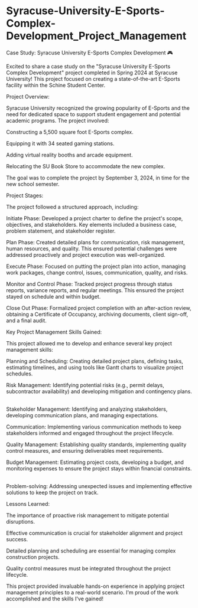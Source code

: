 # Syracuse-University-E-Sports-Complex-Development_Project_Management
Case Study: Syracuse University E-Sports Complex Development 🎮

Excited to share a case study on the "Syracuse University E-Sports Complex Development" project completed in Spring 2024 at Syracuse University! This project focused on creating a state-of-the-art E-Sports facility within the Schine Student Center.

Project Overview:

Syracuse University recognized the growing popularity of E-Sports and the need for dedicated space to support student engagement and potential academic programs.  The project involved:   

Constructing a 5,500 square foot E-Sports complex.    

Equipping it with 34 seated gaming stations.    

Adding virtual reality booths and arcade equipment.    

Relocating the SU Book Store to accommodate the new complex.    

The goal was to complete the project by September 3, 2024, in time for the new school semester.    

Project Stages:

The project followed a structured approach, including:

Initiate Phase: Developed a project charter to define the project's scope, objectives, and stakeholders.  Key elements included a business case, problem statement, and stakeholder register.    

Plan Phase: Created detailed plans for communication, risk management, human resources, and quality.  This ensured potential challenges were addressed proactively and project execution was well-organized.    

Execute Phase: Focused on putting the project plan into action, managing work packages, change control, issues, communication, quality, and risks.    

Monitor and Control Phase: Tracked project progress through status reports, variance reports, and regular meetings.  This ensured the project stayed on schedule and within budget.    

Close Out Phase: Formalized project completion with an after-action review, obtaining a Certificate of Occupancy, archiving documents, client sign-off, and a final audit.    

Key Project Management Skills Gained:

This project allowed me to develop and enhance several key project management skills:

Planning and Scheduling: Creating detailed project plans, defining tasks, estimating timelines, and using tools like Gantt charts to visualize project schedules.    

Risk Management: Identifying potential risks (e.g., permit delays, subcontractor availability) and developing mitigation and contingency plans.    

Stakeholder Management: Identifying and analyzing stakeholders, developing communication plans, and managing expectations.    

Communication: Implementing various communication methods to keep stakeholders informed and engaged throughout the project lifecycle.    

Quality Management: Establishing quality standards, implementing quality control measures, and ensuring deliverables meet requirements.    

Budget Management: Estimating project costs, developing a budget, and monitoring expenses to ensure the project stays within financial constraints.    

Problem-solving: Addressing unexpected issues and implementing effective solutions to keep the project on track.    

Lessons Learned:

The importance of proactive risk management to mitigate potential disruptions.    

Effective communication is crucial for stakeholder alignment and project success.    

Detailed planning and scheduling are essential for managing complex construction projects.    

Quality control measures must be integrated throughout the project lifecycle.    

This project provided invaluable hands-on experience in applying project management principles to a real-world scenario. I'm proud of the work accomplished and the skills I've gained! 
